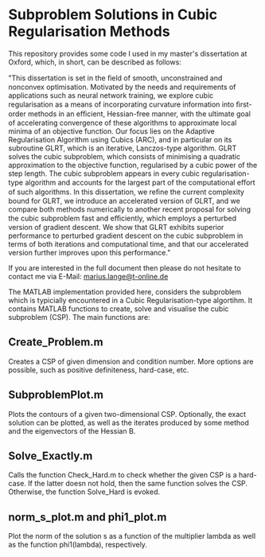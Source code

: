 # Subproblem Solutions in Cubic Regularisation Methods
 This repository provides some code I used in my master's dissertation at Oxford, which, in short, can be described as follows:
 
"This dissertation is set in the ﬁeld of smooth, unconstrained and nonconvex optimisation. Motivated by the needs and requirements of applications such as neural network training, we explore cubic regularisation as a means of incorporating curvature information into ﬁrst-order methods in an eﬃcient, Hessian-free manner, with the ultimate goal of accelerating convergence of these algorithms to approximate local minima of an objective function. Our focus lies on the Adaptive Regularisation Algorithm using Cubics (ARC), and in particular on its subroutine GLRT, which is an iterative, Lanczos-type algorithm. GLRT solves the cubic subproblem, which consists of minimising a quadratic approximation to the objective function, regularised by a cubic power of the step length. The cubic subproblem appears in every cubic regularisation-type algorithm and accounts for the largest part of the computational eﬀort of such algorithms. In this dissertation, we reﬁne the current complexity bound for GLRT, we introduce an accelerated version of GLRT, and we compare both methods numerically to another recent proposal for solving the cubic subproblem fast and eﬃciently, which employs a perturbed version of gradient descent. We show that GLRT exhibits superior performance to perturbed gradient descent on the cubic subproblem in terms of both iterations and computational time, and that our accelerated version further improves upon this performance."

If you are interested in the full document then please do not hesitate to contact me via E-Mail: marius.lange@t-online.de

The MATLAB implementation provided here, considers the subproblem which is typicially encountered in a Cubic Regularisation-type algortihm. It contains MATLAB functions to create, solve and visualise the cubic subproblem (CSP). The main functions are:

## Create_Problem.m
Creates a CSP of given dimension and condition number. More options are possible, such as positive definiteness, hard-case, etc.

## SubproblemPlot.m
Plots the contours of a given two-dimensional CSP. Optionally, the exact solution can be plotted, as well as the iterates produced by some method and the eigenvectors of the Hessian B.

## Solve_Exactly.m
Calls the function Check_Hard.m to check whether the given CSP is a hard-case. If the latter doesn not hold, then the same function solves the CSP. Otherwise, the function Solve_Hard is evoked. 

## norm_s_plot.m and phi1_plot.m
Plot the norm of the solution s as a function of the multiplier lambda as well as the function phi1(lambda), respectively.






